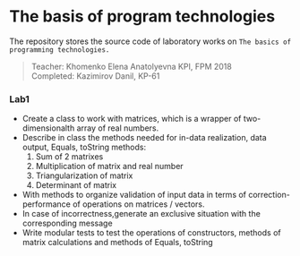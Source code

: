 # The basis of program technologies
The repository stores the source code of laboratory works on `The basics of programming technologies.`    
> Teacher: Khomenko Elena Anatolyevna KPI, FPM 2018    
> Completed: Kazimirov Danil, KP-61

### Lab1
- Create a class to work with matrices, which is a wrapper of two-dimensionalth array of real numbers.
- Describe in class the methods needed for in-data realization, data output, Equals, toString methods:
	1. Sum of 2 matrixes
	2. Multiplication of matrix and real number
	3. Triangularization of matrix
	4. Determinant of matrix
- With methods to organize validation of input data in terms of correction-performance of operations on matrices / vectors. 
- In case of incorrectness,generate an exclusive situation with the corresponding message
- Write modular tests to test the operations of constructors, methods of matrix
calculations and methods of Equals, toString

